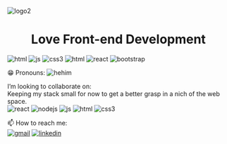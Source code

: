 
![logo2](https://user-images.githubusercontent.com/80214475/216584956-2a589da4-abc7-4e28-afe4-cf1d50f7179a.png)

  <h1 style="text-align:center;">Love Front-end Development</h1>

![html](https://user-images.githubusercontent.com/80214475/216585939-5a1a1560-775a-40ab-8c27-97ff5bf66191.svg)
![js](https://user-images.githubusercontent.com/80214475/216586046-754facd3-0069-410b-b11c-b56acba3d177.svg)
![css3](https://user-images.githubusercontent.com/80214475/216586706-7e27ea3e-65ab-4443-afab-c0d143db20d5.svg)
![html](https://user-images.githubusercontent.com/80214475/216586750-1018653b-ceb7-438f-9b25-b19532765544.svg)
![react](https://user-images.githubusercontent.com/80214475/216586936-789524e4-686e-4a1d-b690-bfb148d5c86f.svg)
![bootstrap](https://user-images.githubusercontent.com/80214475/216586983-87697b64-e91d-4300-ad7d-9a59e68bdad8.svg)

😁 Pronouns:
![hehim](https://user-images.githubusercontent.com/80214475/216589609-2b88a459-48b1-4760-8859-3d26975ddebc.svg)

I’m looking to collaborate on:<br> Keeping my stack small for now to get a better grasp in a nich of the web space.<br>
![react](https://user-images.githubusercontent.com/80214475/216590191-dd25925d-1fc6-453e-9531-cfac40baa919.svg)
![nodejs](https://user-images.githubusercontent.com/80214475/216590248-c5dca694-4543-4f61-9d33-bce044e86cf5.svg)
![js](https://user-images.githubusercontent.com/80214475/216590323-b5c532ec-911b-4e7d-bdd4-91d412c896c4.svg)
![html](https://user-images.githubusercontent.com/80214475/216590348-04637234-76bb-44fa-804e-b46b4cc9f885.svg)
![css3](https://user-images.githubusercontent.com/80214475/216590363-f21f7847-b701-419d-a69b-e45f7953909d.svg)


 📫 How to reach me:<br>
 <a href="mailto:cordiscobrian@gmail.com">![gmail](https://user-images.githubusercontent.com/80214475/216587521-c953e3c6-ada2-4df7-b4a5-31068e78a836.svg)</a>
  <a href="https://www.linkedin.com/in/brian-cordisco-500250205/">![linkedin](https://user-images.githubusercontent.com/80214475/216588173-dbf414eb-5fe0-4dd5-9ab5-a8dca1c02484.svg)</a>



<!--
**desiredstate2021/desiredstate2021** is a ✨ _special_ ✨ repository because its `README.md` (this file) appears on your GitHub profile.

Here are some ideas to get you started:

- 🔭 I’m currently working on ...
- 🌱 I’m currently learning ...
- 👯 I’m looking to collaborate on ...
- 🤔 I’m looking for help with ...
- 💬 Ask me about ...
- 📫 How to reach me: 
- 😄 Pronouns: ...
- ⚡ Fun fact: ...
-->

